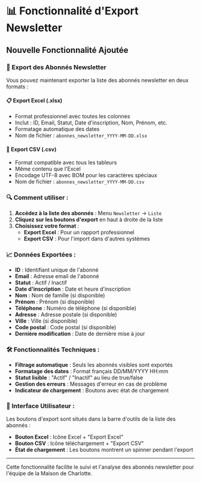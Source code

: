 # 📊 Fonctionnalité d'Export Newsletter

## Nouvelle Fonctionnalité Ajoutée

### 🎯 Export des Abonnés Newsletter

Vous pouvez maintenant exporter la liste des abonnés newsletter en deux formats :

#### 📋 **Export Excel (.xlsx)**
- Format professionnel avec toutes les colonnes
- Inclut : ID, Email, Statut, Date d'inscription, Nom, Prénom, etc.
- Formatage automatique des dates
- Nom de fichier : `abonnes_newsletter_YYYY-MM-DD.xlsx`

#### 📄 **Export CSV (.csv)**
- Format compatible avec tous les tableurs
- Même contenu que l'Excel
- Encodage UTF-8 avec BOM pour les caractères spéciaux
- Nom de fichier : `abonnes_newsletter_YYYY-MM-DD.csv`

### 🔍 **Comment utiliser :**

1. **Accédez à la liste des abonnés** : Menu `Newsletter` → `Liste`
2. **Cliquez sur les boutons d'export** en haut à droite de la liste
3. **Choisissez votre format** :
   - **Export Excel** : Pour un rapport professionnel
   - **Export CSV** : Pour l'import dans d'autres systèmes

### 📈 **Données Exportées :**

- **ID** : Identifiant unique de l'abonné
- **Email** : Adresse email de l'abonné
- **Statut** : Actif / Inactif
- **Date d'inscription** : Date et heure d'inscription
- **Nom** : Nom de famille (si disponible)
- **Prénom** : Prénom (si disponible)
- **Téléphone** : Numéro de téléphone (si disponible)
- **Adresse** : Adresse postale (si disponible)
- **Ville** : Ville (si disponible)
- **Code postal** : Code postal (si disponible)
- **Dernière modification** : Date de dernière mise à jour

### 🛠️ **Fonctionnalités Techniques :**

- **Filtrage automatique** : Seuls les abonnés visibles sont exportés
- **Formatage des dates** : Format français DD/MM/YYYY HH:mm
- **Statut lisible** : "Actif" / "Inactif" au lieu de true/false
- **Gestion des erreurs** : Messages d'erreur en cas de problème
- **Indicateur de chargement** : Boutons avec état de chargement

### 📱 **Interface Utilisateur :**

Les boutons d'export sont situés dans la barre d'outils de la liste des abonnés :
- **Bouton Excel** : Icône Excel + "Export Excel"
- **Bouton CSV** : Icône téléchargement + "Export CSV"
- **État de chargement** : Les boutons montrent un spinner pendant l'export

---

Cette fonctionnalité facilite le suivi et l'analyse des abonnés newsletter pour l'équipe de la Maison de Charlotte.
